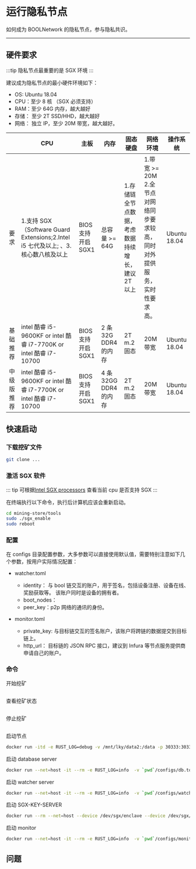 # 运行隐私节点

如何成为 BOOLNetwork 的隐私节点，参与隐私共识。

---

## 硬件要求

:::tip
隐私节点最重要的是 SGX 环境
:::

建议成为隐私节点的最小硬件环境如下：

- OS: Ubuntu 18.04
- CPU：至少 8 核 （SGX 必须支持）
- RAM：至少 64G 内存，越大越好
- 存储： 至少 2T SSD/HHD，越大越好
- 网络： 独立 IP，至少 20M 带宽，越大越好。

|            | CPU                                                                               | 主板               | 内存                  | 固态硬盘                                           | 网络环境                                                                   | 操作系统     |
| ---------- | --------------------------------------------------------------------------------- | ------------------ | --------------------- | -------------------------------------------------- | -------------------------------------------------------------------------- | ------------ |
| 要求       | 1.支持 SGX（Software Guard Extensions;2.Intel i5 七代及以上; 、3.核心数八核及以上 | BIOS 支持开启 SGX1 | 总容量 >= 64G         | 1.存储链全节点数据，考虑数据持续增长，建议 2T 以上 | 1.带宽 >= 20M 2.全节点对网络同步要求较高，同时对外提供服务，实时性要求高。 | Ubuntu 18.04 |
| 基础推荐   | intel 酷睿 i5-9600KF or intel 酷睿 i7-7700K or intel 酷睿 i7-10700                | BIOS 支持开启 SGX1 | 2 条 32G DDR4 的内存  | 2T m.2 固态                                        | 20M 带宽                                                                   | Ubuntu 18.04 |
| 中级版推荐 | intel 酷睿 i5-9600KF or intel 酷睿 i7-7700K or intel 酷睿 i7-10700                | BIOS 支持开启 SGX1 | 4 条 32GG DDR4 的内存 | 2T m.2 固态                                        | 20M 带宽                                                                   | Ubuntu 18.04 |

## 快速启动

### 下载挖矿文件

```bash
git clone ...
```

### 激活 SGX 软件

::: tip
可根据[Intel SGX processors](https://www.intel.com/content/www/us/en/support/articles/000028173/processors.html) 查看当前 cpu 是否支持 SGX
:::

在终端执行以下命令，执行后计算机应该会重新启动。

```bash
cd mining-store/tools
sudo ./sgx_enable
sudo reboot
```

### 配置

在 configs 目录配置参数，大多参数可以直接使用默认值，需要特别注意如下几个参数，按用户实际情况配置：

- watcher.toml

  - identity： 与 bool 链交互的账户，用于签名，包括设备注册、设备在线、奖励获取等。 该账户同时是设备的拥有者。
  - boot_nodes：
  - peer_key：p2p 网络的通讯的身份。

- monitor.toml
  - private_key: 与目标链交互的签名账户，该账户将跨链的数据提交到目标链上。
  - http_url： 目标链的 JSON RPC 接口，建议到 Infura 等节点服务提供商申请自己的账户。

### 命令

开始挖矿

```bash

```

查看挖矿状态

```bash

```

停止挖矿

```bash

```

启动节点

```bash
docker run -itd -e RUST_LOG=debug -v /mnt/lky/data2:/data -p 30333:30333 -p 9944:9944 boolnetwork/bnk-node:pre-release --dev --rpc-cors 127.0.0.1 --validator --bootnodes /dns/node.bool.network/tcp/30334/p2p/12D3KooWRHfE3Qpm8iBrSrMDpeVwkmJ7nYHgjGyynYNwzwizg9wL --unsafe-ws-external
```

启动 database server

```bash
docker run --net=host -it --rm -e RUST_LOG=info  -v `pwd`/configs/db.toml:/bnk/db.toml -v `pwd`/data:/bnk/data boolnetwork/bnk-database:latest
```

启动 watcher server

```bash
docker run --net=host -it --rm -e RUST_LOG=info  -v `pwd`/configs/watcher.toml:/bnk/watcher.toml boolnetwork/bnk-watcher:latest
```

启动 SGX-KEY-SERVER

```bash
docker run --rm --net=host --device /dev/sgx/enclave --device /dev/sgx/provision -v `pwd`/configs/key.toml:/bnk/key.toml -p 9701:9701  -e RUST_LOG=info boolnetwork/bnk-sgx-key-server
```

启动 monitor

```bash
docker run --net=host -it --rm -e RUST_LOG=info  -v `pwd`/configs/monitor.toml:/bnk/monitor.toml -v `pwd`/data:/bnk/data boolnetwork/bnk-monitor:latest
```

## 问题
